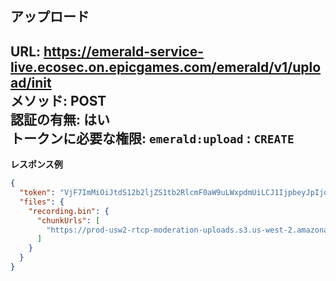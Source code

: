 ## アップロード

URL: https://emerald-service-live.ecosec.on.epicgames.com/emerald/v1/upload/init \
メソッド: POST \
認証の有無: はい </br>
   トークンに必要な権限: `emerald:upload` : `CREATE`　
---

__レスポンス例__

```json
{
  "token": "VjF7ImMiOiJtdS12b2ljZS1tb2RlcmF0aW9uLWxpdmUiLCJ1IjpbeyJpIjoiIiwiZCI6InMzOi8vcHJvZC11c3cyLXJ0Y3AtbW9kZXJhdGlvbi11cGxvYWRzL3ZvaWNlLW1vZGVyYXRpb24tbGl2ZS81MTc5MzBjMC0xYTRlLTRmMWUtYjFhMi1mNGM5NzQ0Y2Y0YWIvcmVjb3JkaW5nLmJpbiIsImYiOiJyZWNvcmRpbmcuYmluIn1dfQ==",
  "files": {
    "recording.bin": {
      "chunkUrls": [
        "https://prod-usw2-rtcp-moderation-uploads.s3.us-west-2.amazonaws.com/voice-moderation-live/517930c0-1a4e-4f1e-b1a2-f4c9744cf4ab/recording.bin?X-Amz-Algorithm=XXX&X-Amz-Credential=XXX&X-Amz-Date=XXX&X-Amz-Expires=XXX&X-Amz-Security-Token=XXX&X-Amz-SignedHeaders=XXX&X-Amz-Signature=XXX"
      ]
    }
  }
}
```
